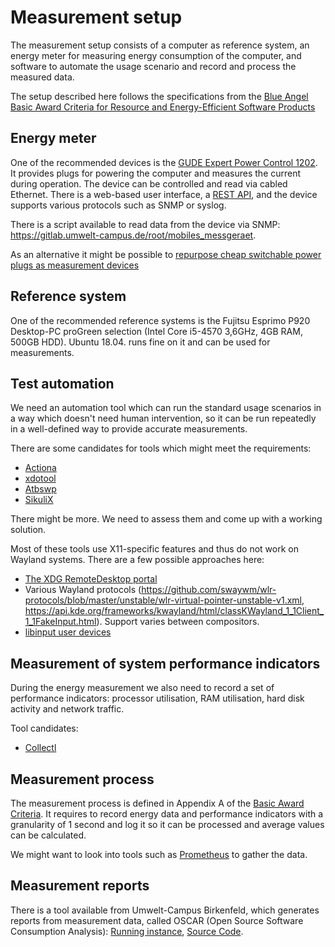 # Measurement setup

The measurement setup consists of a computer as reference system, an energy meter for measuring energy consumption of the computer, and software to automate the usage scenario and record and process the measured data.

The setup described here follows the specifications from the [Blue Angel Basic Award Criteria for Resource and Energy-Efficient Software Products](https://produktinfo.blauer-engel.de/uploads/criteriafile/en/DE-UZ%20215-202001-en-Criteria-2020-02-13.pdf)

## Energy meter

One of the recommended devices is the [GUDE Expert Power Control 1202](https://www.gude.info/en/power-distribution/switched-metered-pdu/expert-power-control-1202-series.html). It provides plugs for powering the computer and measures the current during operation. The device can be controlled and read via cabled Ethernet. There is a web-based user interface, a [REST API](http://wiki.gude.info/EPC_HTTP_Interface), and the device supports various protocols such as SNMP or syslog.

There is a script available to read data from the device via SNMP: https://gitlab.umwelt-campus.de/root/mobiles_messgeraet.

As an alternative it might be possible to [repurpose cheap switchable power plugs as measurement devices](https://volkerkrause.eu/2020/10/17/kde-cheap-power-measurement-tools.html)

## Reference system

One of the recommended reference systems is the Fujitsu Esprimo P920 Desktop-PC proGreen selection (Intel Core i5-4570 3,6GHz, 4GB RAM, 500GB HDD). Ubuntu 18.04. runs fine on it and can be used for measurements.

## Test automation

We need an automation tool which can run the standard usage scenarios in a way which doesn't need human intervention, so it can be run repeatedly in a well-defined way to provide accurate measurements.

There are some candidates for tools which might meet the requirements:

* [Actiona](https://github.com/Jmgr/actiona)
* [xdotool](https://github.com/jordansissel/xdotool)
* [Atbswp](https://github.com/RMPR/atbswp)
* [SikuliX](https://github.com/RaiMan/SikuliX1)

There might be more. We need to assess them and come up with a working solution.

Most of these tools use X11-specific features and thus do not work on Wayland systems. There are a few possible approaches here:
* [The XDG RemoteDesktop portal](https://docs.flatpak.org/en/latest/portal-api-reference.html#gdbus-org.freedesktop.portal.RemoteDesktop)
* Various Wayland protocols (https://github.com/swaywm/wlr-protocols/blob/master/unstable/wlr-virtual-pointer-unstable-v1.xml, https://api.kde.org/frameworks/kwayland/html/classKWayland_1_1Client_1_1FakeInput.html). Support varies between compositors.
* [libinput user devices](https://lwn.net/Articles/801767/)

## Measurement of system performance indicators

During the energy measurement we also need to record a set of performance indicators: processor utilisation, RAM utilisation, hard disk activity and network traffic.

Tool candidates:

* [Collectl](http://collectl.sourceforge.net/)

## Measurement process

The measurement process is defined in Appendix A of the [Basic Award Criteria](https://produktinfo.blauer-engel.de/uploads/criteriafile/en/DE-UZ%20215-202001-en-Criteria-2020-02-13.pdf). It requires to record energy data and performance indicators with a granularity of 1 second and log it so it can be processed and average values can be calculated.

We might want to look into tools such as [Prometheus](https://prometheus.io/) to gather the data.

## Measurement reports

There is a tool available from Umwelt-Campus Birkenfeld, which generates reports from measurement data, called OSCAR (Open
Source Software Consumption Analysis): [Running instance](https://oscar.umwelt-campus.de/), [Source Code](https://gitlab.umwelt-campus.de/y.becker/oscar-public).
